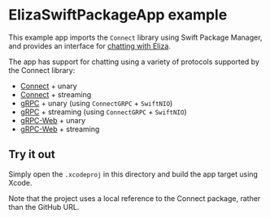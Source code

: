 # ElizaSwiftPackageApp example

This example app imports the `Connect` library using Swift Package Manager,
and provides an interface for
[chatting with Eliza](https://buf.build/bufbuild/eliza).

The app has support for chatting using a variety of protocols supported by
the Connect library:

- [Connect](https://connect.build) + unary
- [Connect](https://connect.build) + streaming
- [gRPC](https://grpc.io) + unary (using `ConnectGRPC` + `SwiftNIO`)
- [gRPC](https://grpc.io) + streaming (using `ConnectGRPC` + `SwiftNIO`)
- [gRPC-Web](https://github.com/grpc/grpc-web) + unary
- [gRPC-Web](https://github.com/grpc/grpc-web) + streaming

## Try it out

Simply open the `.xcodeproj` in this directory and build the app target
using Xcode.

Note that the project uses a local reference to the Connect package,
rather than the GitHub URL.
